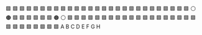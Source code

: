 🟩 🟩 🟩 🟩 🟩 🟩 🟩 🟩 
🟩 🟩 🟩 🟩 🟩 🟩 🟩 🟩 
🟩 🟩 🟩 🟩 🟩 🟩 🟩 🟩 
🟩 🟩 🟩 ⚪️ 🟤 🟩 🟩 🟩 
🟩 🟩 🟩 🟤 ⚪️ 🟩 🟩 🟩 
🟩 🟩 🟩 🟩 🟩 🟩 🟩 🟩 
🟩 🟩 🟩 🟩 🟩 🟩 🟩 🟩 
🟩 🟩 🟩 🟩 🟩 🟩 🟩 🟩 
 A  B  C  D  E  F  G  H